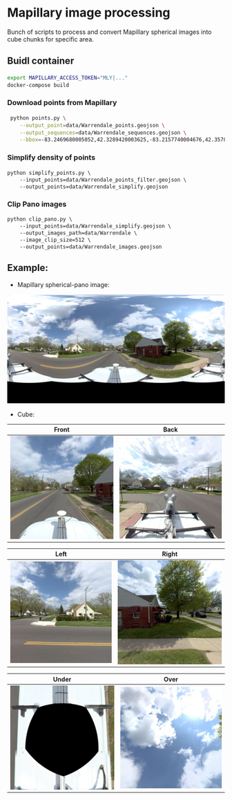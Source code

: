 # Mapillary image processing

Bunch of scripts to process and convert Mapillary spherical images into cube chunks for specific area.


## Buidl container

```sh
export MAPILLARY_ACCESS_TOKEN="MLY|..."
docker-compose build
```
### Download points from Mapillary

```sh
 python points.py \
    --output_point=data/Warrendale_points.geojson \
    --output_sequences=data/Warrendale_sequences.geojson \
    --bbox=-83.2469680005052,42.3289420003625,-83.2157740004676,42.3578449996934

```
### Simplify density of points

```
python simplify_points.py \
    --input_points=data/Warrendale_points_filter.geojson \
    --output_points=data/Warrendale_simplify.geojson
```

### Clip Pano images

```
python clip_pano.py \
    --input_points=data/Warrendale_simplify.geojson \
    --output_images_path=data/Warrendale \
    --image_clip_size=512 \
    --output_points=data/Warrendale_images.geojson
```



## Example:

- Mapillary spherical-pano image:

![](img/380223760052524.jpg)

- Cube:

|               Front                |                Back                |
| :--------------------------------: | :--------------------------------: |
| ![](img/380223760052524_front.jpg) | ![](/img/380223760052524_back.jpg) |

|               Left                |               Right                |
| :-------------------------------: | :--------------------------------: |
| ![](img/380223760052524_left.jpg) | ![](img/380223760052524_right.jpg) |

|               Under                |               Over                |
| :--------------------------------: | :-------------------------------: |
| ![](img/380223760052524_under.jpg) | ![](img/380223760052524_over.jpg) |
